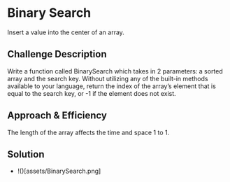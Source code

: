 # Binary Search

Insert a value into the center of an array.

## Challenge Description

Write a function called BinarySearch which takes in 2 parameters: a sorted array and the search key. Without utilizing any of the built-in methods available to your language, return the index of the array’s element that is equal to the search key, or -1 if the element does not exist.

## Approach & Efficiency

The length of the array affects the time and space 1 to 1. 

## Solution

- !()[assets/BinarySearch.png]